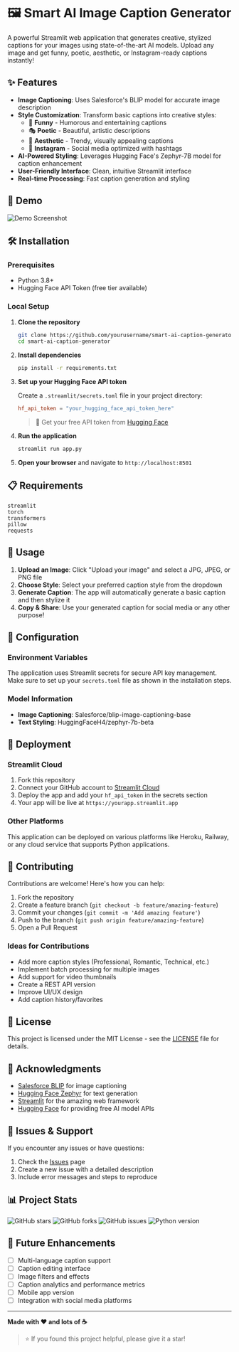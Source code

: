 # 🖼️ Smart AI Image Caption Generator

A powerful Streamlit web application that generates creative, stylized captions for your images using state-of-the-art AI models. Upload any image and get funny, poetic, aesthetic, or Instagram-ready captions instantly!

## ✨ Features

- **Image Captioning**: Uses Salesforce's BLIP model for accurate image description
- **Style Customization**: Transform basic captions into creative styles:
  - 🤣 **Funny** - Humorous and entertaining captions
  - 🎭 **Poetic** - Beautiful, artistic descriptions
  - 💫 **Aesthetic** - Trendy, visually appealing captions
  - 📱 **Instagram** - Social media optimized with hashtags
- **AI-Powered Styling**: Leverages Hugging Face's Zephyr-7B model for caption enhancement
- **User-Friendly Interface**: Clean, intuitive Streamlit interface
- **Real-time Processing**: Fast caption generation and styling

## 🚀 Demo

![Demo Screenshot](demo.png) <!-- Add your screenshot here -->

## 🛠️ Installation

### Prerequisites

- Python 3.8+
- Hugging Face API Token (free tier available)

### Local Setup

1. **Clone the repository**
   ```bash
   git clone https://github.com/yourusername/smart-ai-caption-generator.git
   cd smart-ai-caption-generator
   ```

2. **Install dependencies**
   ```bash
   pip install -r requirements.txt
   ```

3. **Set up your Hugging Face API token**
   
   Create a `.streamlit/secrets.toml` file in your project directory:
   ```toml
   hf_api_token = "your_hugging_face_api_token_here"
   ```
   
   > 🔑 Get your free API token from [Hugging Face](https://huggingface.co/settings/tokens)

4. **Run the application**
   ```bash
   streamlit run app.py
   ```

5. **Open your browser** and navigate to `http://localhost:8501`

## 📋 Requirements

```
streamlit
torch
transformers
pillow
requests
```

## 🎯 Usage

1. **Upload an Image**: Click "Upload your image" and select a JPG, JPEG, or PNG file
2. **Choose Style**: Select your preferred caption style from the dropdown
3. **Generate Caption**: The app will automatically generate a basic caption and then stylize it
4. **Copy & Share**: Use your generated caption for social media or any other purpose!

## 🔧 Configuration

### Environment Variables

The application uses Streamlit secrets for secure API key management. Make sure to set up your `secrets.toml` file as shown in the installation steps.

### Model Information

- **Image Captioning**: Salesforce/blip-image-captioning-base
- **Text Styling**: HuggingFaceH4/zephyr-7b-beta

## 🚀 Deployment

### Streamlit Cloud

1. Fork this repository
2. Connect your GitHub account to [Streamlit Cloud](https://streamlit.io/cloud)
3. Deploy the app and add your `hf_api_token` in the secrets section
4. Your app will be live at `https://yourapp.streamlit.app`

### Other Platforms

This application can be deployed on various platforms like Heroku, Railway, or any cloud service that supports Python applications.

## 🤝 Contributing

Contributions are welcome! Here's how you can help:

1. Fork the repository
2. Create a feature branch (`git checkout -b feature/amazing-feature`)
3. Commit your changes (`git commit -m 'Add amazing feature'`)
4. Push to the branch (`git push origin feature/amazing-feature`)
5. Open a Pull Request

### Ideas for Contributions

- Add more caption styles (Professional, Romantic, Technical, etc.)
- Implement batch processing for multiple images
- Add support for video thumbnails
- Create a REST API version
- Improve UI/UX design
- Add caption history/favorites

## 📝 License

This project is licensed under the MIT License - see the [LICENSE](LICENSE) file for details.

## 🙏 Acknowledgments

- [Salesforce BLIP](https://huggingface.co/Salesforce/blip-image-captioning-base) for image captioning
- [Hugging Face Zephyr](https://huggingface.co/HuggingFaceH4/zephyr-7b-beta) for text generation
- [Streamlit](https://streamlit.io/) for the amazing web framework
- [Hugging Face](https://huggingface.co/) for providing free AI model APIs

## 🐛 Issues & Support

If you encounter any issues or have questions:

1. Check the [Issues](https://github.com/yourusername/smart-ai-caption-generator/issues) page
2. Create a new issue with a detailed description
3. Include error messages and steps to reproduce

## 📊 Project Stats

![GitHub stars](https://img.shields.io/github/stars/yourusername/smart-ai-caption-generator?style=social)
![GitHub forks](https://img.shields.io/github/forks/yourusername/smart-ai-caption-generator?style=social)
![GitHub issues](https://img.shields.io/github/issues/yourusername/smart-ai-caption-generator)
![Python version](https://img.shields.io/badge/python-3.8+-blue.svg)

## 🔮 Future Enhancements

- [ ] Multi-language caption support
- [ ] Caption editing interface
- [ ] Image filters and effects
- [ ] Caption analytics and performance metrics
- [ ] Mobile app version
- [ ] Integration with social media platforms

---

**Made with ❤️ and lots of ☕**

> ⭐ If you found this project helpful, please give it a star!
